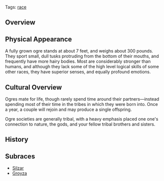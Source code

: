 Tags: [race](Races)

## Overview



## Physical Appearance

A fully grown ogre stands at about 7 feet, and weighs about 300 pounds. They sport small, dull tusks protruding from the bottom of their mouths, and frequently have more hairy bodies. Most are considerably stronger than humans, and although they lack some of the high level logical skills of some other races, they have superior senses, and equally profound emotions. 

## Cultural Overview

Ogres mate for life, though rarely spend time around their partners—instead spending most of their time in the tribes in which they were born into. Once a year, a couple will rejoin and may produce a single offspring.

Ogre societies are generally tribal, with a heavy emphasis placed one one's connection to nature, the gods, and your fellow tribal brothers and sisters.

## History



## Subraces

- [Silzar](Silzar)
- [Groyza](Groyza)
